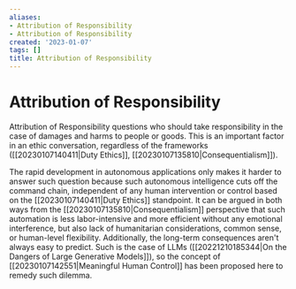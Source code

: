 ```yaml
---
aliases:
- Attribution of Responsibility
- Attribution of Responsibility
created: '2023-01-07'
tags: []
title: Attribution of Responsibility
---
```


# Attribution of Responsibility

Attribution of Responsibility questions who should take responsibility in the case of damages and harms to people or goods. This is an important factor in an ethic conversation, regardless of the frameworks ([[20230107140411|Duty Ethics]], [[20230107135810|Consequentialism]]).

The rapid development in autonomous applications only makes it harder to answer such question because such autonomous intelligence cuts off the command chain, independent of any human intervention or control based on the [[20230107140411|Duty Ethics]] standpoint. It can be argued in both ways from the [[20230107135810|Consequentialism]] perspective that such automation is less labor-intensive and more efficient without any emotional interference, but also lack of humanitarian considerations, common sense, or human-level flexibility. Additionally, the long-term consequences aren't always easy to predict. Such is the case of LLMs ([[20221210185344|On the Dangers of Large Generative Models]]), so the concept of [[20230107142551|Meaningful Human Control]] has been proposed here to remedy such dilemma.